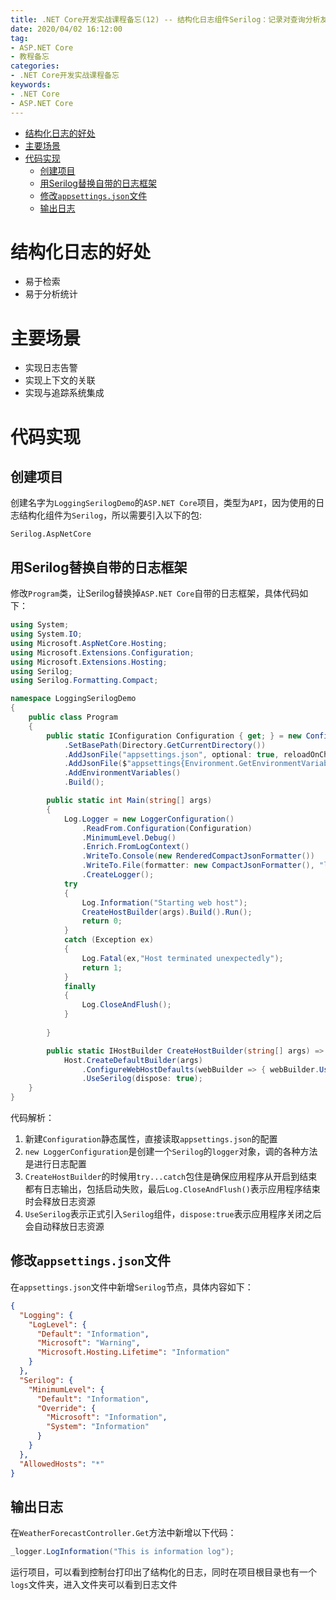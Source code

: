 ```yaml
---
title: .NET Core开发实战课程备忘(12) -- 结构化日志组件Serilog：记录对查询分析友好的日志
date: 2020/04/02 16:12:00
tag:
- ASP.NET Core
- 教程备忘
categories:
- .NET Core开发实战课程备忘
keywords:
- .NET Core
- ASP.NET Core
---
```


- [结构化日志的好处](#%e7%bb%93%e6%9e%84%e5%8c%96%e6%97%a5%e5%bf%97%e7%9a%84%e5%a5%bd%e5%a4%84)
- [主要场景](#%e4%b8%bb%e8%a6%81%e5%9c%ba%e6%99%af)
- [代码实现](#%e4%bb%a3%e7%a0%81%e5%ae%9e%e7%8e%b0)
  - [创建项目](#%e5%88%9b%e5%bb%ba%e9%a1%b9%e7%9b%ae)
  - [用Serilog替换自带的日志框架](#%e7%94%a8serilog%e6%9b%bf%e6%8d%a2%e8%87%aa%e5%b8%a6%e7%9a%84%e6%97%a5%e5%bf%97%e6%a1%86%e6%9e%b6)
  - [修改`appsettings.json`文件](#%e4%bf%ae%e6%94%b9appsettingsjson%e6%96%87%e4%bb%b6)
  - [输出日志](#%e8%be%93%e5%87%ba%e6%97%a5%e5%bf%97)

# 结构化日志的好处
* 易于检索
* 易于分析统计

# 主要场景
* 实现日志告警
* 实现上下文的关联
* 实现与追踪系统集成

# 代码实现
## 创建项目
创建名字为`LoggingSerilogDemo`的`ASP.NET Core`项目，类型为`API`，因为使用的日志结构化组件为`Serilog`，所以需要引入以下的包:
```
Serilog.AspNetCore
```
## 用Serilog替换自带的日志框架
修改`Program`类，让Serilog替换掉`ASP.NET Core`自带的日志框架，具体代码如下：
``` csharp
using System;
using System.IO;
using Microsoft.AspNetCore.Hosting;
using Microsoft.Extensions.Configuration;
using Microsoft.Extensions.Hosting;
using Serilog;
using Serilog.Formatting.Compact;

namespace LoggingSerilogDemo
{
    public class Program
    {
        public static IConfiguration Configuration { get; } = new ConfigurationBuilder()
            .SetBasePath(Directory.GetCurrentDirectory())
            .AddJsonFile("appsettings.json", optional: true, reloadOnChange: true)
            .AddJsonFile($"appsettings{Environment.GetEnvironmentVariable("ASPNETCORE_ENVIRONMENT") ?? "Production"}.json", optional: true, reloadOnChange: true)
            .AddEnvironmentVariables()
            .Build();

        public static int Main(string[] args)
        {
            Log.Logger = new LoggerConfiguration()
                .ReadFrom.Configuration(Configuration)
                .MinimumLevel.Debug()
                .Enrich.FromLogContext()
                .WriteTo.Console(new RenderedCompactJsonFormatter())
                .WriteTo.File(formatter: new CompactJsonFormatter(), "logs\\log.txt", rollingInterval: RollingInterval.Day)
                .CreateLogger();
            try
            {
                Log.Information("Starting web host");
                CreateHostBuilder(args).Build().Run();
                return 0;
            }
            catch (Exception ex)
            {
                Log.Fatal(ex,"Host terminated unexpectedly");
                return 1;
            }
            finally
            {
                Log.CloseAndFlush();
            }
            
        }

        public static IHostBuilder CreateHostBuilder(string[] args) =>
            Host.CreateDefaultBuilder(args)
                .ConfigureWebHostDefaults(webBuilder => { webBuilder.UseStartup<Startup>(); })
                .UseSerilog(dispose: true);
    }
}
```
代码解析：
1. 新建`Configuration`静态属性，直接读取`appsettings.json`的配置
2. `new LoggerConfiguration`是创建一个`Serilog`的`logger`对象，调的各种方法是进行日志配置
3. `CreateHostBuilder`的时候用`try...catch`包住是确保应用程序从开启到结束都有日志输出，包括启动失败，最后`Log.CloseAndFlush()`表示应用程序结束时会释放日志资源
4. `UseSerilog`表示正式引入`Serilog`组件，`dispose:true`表示应用程序关闭之后会自动释放日志资源

## 修改`appsettings.json`文件
在`appsettings.json`文件中新增`Serilog`节点，具体内容如下：
``` json
{
  "Logging": {
    "LogLevel": {
      "Default": "Information",
      "Microsoft": "Warning",
      "Microsoft.Hosting.Lifetime": "Information"
    }
  },
  "Serilog": {
    "MinimumLevel": {
      "Default": "Information",
      "Override": {
        "Microsoft": "Information",
        "System": "Information"
      }
    }
  },
  "AllowedHosts": "*"
}
```
## 输出日志
在`WeatherForecastController.Get`方法中新增以下代码：
``` csharp
_logger.LogInformation("This is information log");
```
运行项目，可以看到控制台打印出了结构化的日志，同时在项目根目录也有一个`logs`文件夹，进入文件夹可以看到日志文件
